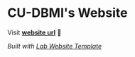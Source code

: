 
# CU-DBMI's Website

Visit **[website url](#)** 🚀

_Built with [Lab Website Template](https://greene-lab.gitbook.io/lab-website-template-docs)_

